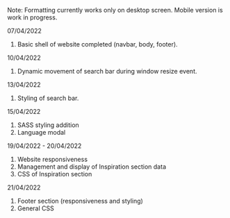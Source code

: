 Note: Formatting currently works only on desktop screen. Mobile version is work in progress.

07/04/2022
1. Basic shell of website completed (navbar, body, footer).

10/04/2022
1. Dynamic movement of search bar during window resize event.

13/04/2022
1. Styling of search bar.

15/04/2022
1. SASS styling addition
2. Language modal

19/04/2022 - 20/04/2022
1. Website responsiveness
2. Management and display of Inspiration section data
3. CSS of Inspiration section

21/04/2022
1. Footer section (responsiveness and styling)
2. General CSS